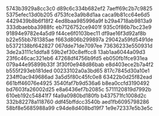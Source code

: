 5743b3929a8cc3c0
d89c6c334b682ef2
7aeff69c2b7c9825
5375efec13d0b205
d753fce3a9b8d1aa
caca9b81cc64e6d5
4429439b8b6f18f2
4ed8baa985996a9f
b29a4718ab9813a9
333dbaebba3988fc
eb7126752ce9401f
935c0f86b7bc23e9
91894e9782e4a5d9
f44ce6f0103bec11
df9ae16f3d92af8b
b22e55bb781385ae
f663d806b299897a
29042a59fd5491de
b5372138bf642827
067dde71de7097ee
73636233e550931d
3de2a3111c1ddfa8
59b2ef30c8effcc8
13ab1aa6044a09d3
23f6c46cac321eb6
47268df4756b9fd5
eb050fb1fce931ea
079a44e95899b33f
3f30f0e948d86bab
e8d403ece2b7a4f2
b555f293eb181ded
00233102a0a3bd65
817c7845d30a10e1
234ff0ac949686ad
3a5d5f80c45fc0e8
63422b0d25f82ead
661bff46076e4925
3540faf7b9d536a6
b8ea0ccfd3190492
bd7603fa26002d25
e8a6436ef7b2085c
5711120819d7992b
610eb192c54841f7
f4a9a0980bd180fb
b437571fc1008d2c
332b82278a118760
ddf45bffdcc3540b
aed1fb6095798286
58bf8e5685988a99
c94de8d408bd19f7
1e9e72337e5b3e5c
